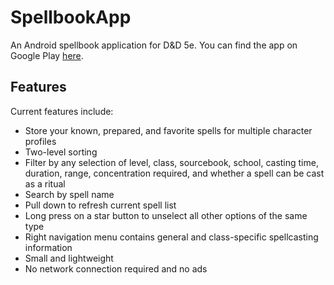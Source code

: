 # SpellbookApp
An Android spellbook application for D&amp;D 5e. You can find the app on Google Play [here](https://play.google.com/store/apps/details?id=dnd.jon.spellbook).

## Features
Current features include:
 * Store your known, prepared, and favorite spells for multiple character profiles
 * Two-level sorting
 * Filter by any selection of level, class, sourcebook, school, casting time, duration, range, concentration required, and whether a spell can be cast as a ritual
 * Search by spell name
 * Pull down to refresh current spell list
 * Long press on a star button to unselect all other options of the same type
 * Right navigation menu contains general and class-specific spellcasting information
 * Small and lightweight
 * No network connection required and no ads

